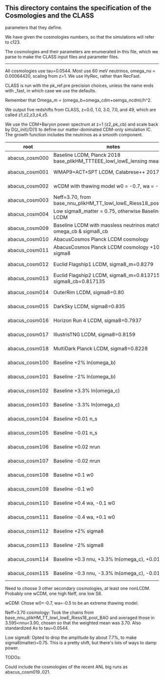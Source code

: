 ## This directory contains the specification of the Cosmologies and the CLASS
parameters that they define.

We have given the cosmologies numbers, so that the simulations will refer to c123.

The cosmologies and their parameters are enumerated in this file, which we parse to 
make the CLASS input files and parameter files.

-------

All cosmologies use tau=0.0544.  Most use 60 meV neutrinos, omega_nu = 0.00064420, scaling from z=1.
We use HyRec, rather than RecFast.

CLASS is run with the pk_ref.pre precision choices, unless the name ends with _fast, in which case we use the defaults.

Remember that Omega_m = (omega_b+omega_cdm+oemga_ncdm)/h^2.

We output five redshifts from CLASS, z=0.0, 1.0, 3.0, 7.0, and 49, which are called z1,z2,z3,z4,z5.

We use the CDM+Baryon power spectrum at z=1 (z2_pk_cb) and scale back by D(z_init)/D(1) 
to define our matter-dominated CDM-only simulation IC.  The growth function includes the
neutrinos as a smooth component.

| root               | notes                                                                | omega_b | omega_cdm | h      | A_s       | n_s    | alpha_s | N_ur   | N_ncdm | omega_ncdm | w0_fld | wa_fld | sigma8 |
| ------------------ | -----                                                                | ------- | --------- | ------ | --------- | ------ | ------- | ------ | ------ | ---------- |------- | ------ | ------ |
| abacus_cosm000     | Baseline LCDM, Planck 2018 base_plikHM_TTTEEE_lowl_lowE_lensing mean | 0.02237 |  0.1200   | 0.6736 | 2.0830e-9 | 0.9649 | 0.0     | 2.0328 | 1      | 0.00064420 | -1.0   | 0.0    | 
| abacus_cosm001     | WMAP9+ACT+SPT LCDM, Calabrese++ 2017                                 | 0.02242 |  0.1134   | 0.7030 | 2.0376e-9 | 0.9638 | 0.0     | 2.0328 | 1      | 0.00064420 | -1.0   | 0.0    | 
| abacus_cosm002     | wCDM with thawing model w0 = -0.7, wa = -0.5                         | 0.02237 |  0.1200   | TBD    | 2.TBD e-9 | 0.9649 | 0.0     | 2.0328 | 1      | 0.00064420 | -1.0   | 0.0    | 
| abacus_cosm003     | Neff=3.70, from base_nnu_plikHM_TT_lowl_lowE_Riess18_post_BAO        | 0.02260 |  0.1291   | 0.7160 | 2.2438e-9 | 0.9876 | 0.0     | 2.6868 | 1      | 0.00064420 | -1.0   | 0.0    | 
| abacus_cosm004     | Low sigma8_matter = 0.75, otherwise Baseline LCDM                    | 0.02237 |  0.1200   | 0.6736 | 1.7949e-9 | 0.9649 | 0.0     | 2.0328 | 1      | 0.00064420 | -1.0   | 0.0    | 
| abacus_cosm009     | Baseline LCDM with massless neutrinos matching omega_cb & sigma8_cb  | 0.02237 |  0.1200   | 0.6736 | 2.0417e-9 | 0.9649 | 0.0     | 3.046  | 0      | 0.0        | -1.0   | 0.0    | 
| abacus_cosm010     | AbacusCosmos Planck LCDM cosmology                                   | 0.02222 |  0.1199   | 0.6726 | 2.100e-9  | 0.9652 | 0.0     | 3.04   | 0      | 0.0        | -1.0   | 0.0    | 
| abacus_cosm011     | AbacusCosmos Planck LCDM cosmology +10% in sigma8                    | 0.02222 |  0.1199   | 0.6726 | 2.541e-9  | 0.9652 | 0.0     | 3.04   | 0      | 0.0        | -1.0   | 0.0    | 
| abacus_cosm012     | Euclid Flagship1 LCDM, sigma8_m=0.8279                               | 0.02200 |  0.1212   | 0.6700 | 2.1000e-9 | 0.9600 | 0.0     | 3.046  | 0      | 0.0        | -1.0   | 0.0    | 
| abacus_cosm013     | Euclid Flagship2 LCDM, sigma8_m=0.813715, sigma8_cb=0.817135         | 0.02200 |  0.1206   | 0.6700 | 2.1000e-9 | 0.9600 | 0.0     | 2.0328 | 1      | 0.00064420 | -1.0   | 0.0    | 
| abacus_cosm014     | OuterRim LCDM, sigma8=0.80                                           | 0.02258 |  0.1109   | 0.7100 | 2.1591e-9 | 0.9630 | 0.0     | 3.046  | 0      | 0.0        | -1.0   | 0.0    | 
| abacus_cosm015     | DarkSky LCDM, sigma8=0.835                                           | 0.02215 |  0.1175   | 0.6880 | 2.1852e-9 | 0.9688 | 0.0     | 3.046  | 0      | 0.0        | -1.0   | 0.0    | 
| abacus_cosm016     | Horizon Run 4 LCDM, sigma8=0.7937                                    | 0.02281 |  0.1120   | 0.7200 | 2.0996e-9 | 0.9600 | 0.0     | 3.046  | 0      | 0.0        | -1.0   | 0.0    | 
| abacus_cosm017     | IllustrisTNG LCDM, sigma8=0.8159                                     | 0.02230 |  0.1194   | 0.6774 | 2.0671e-9 | 0.9667 | 0.0     | 3.046  | 0      | 0.0        | -1.0   | 0.0    | 
| abacus_cosm018     | MultiDark Planck LCDM, sigma8=0.8228                                 | 0.02214 |  0.1189   | 0.6777 | 2.1022e-9 | 0.9600 | 0.0     | 3.046  | 0      | 0.0        | -1.0   | 0.0    | 
| abacus_cosm100     | Baseline +2% ln(omega_b)                                             | 0.02282 |  0.1200   | TBD    | 2.TBD e-9 | 0.9649 | 0.0     | 2.0328 | 1      | 0.00064420 | -1.0   | 0.0    | 
| abacus_cosm101     | Baseline -2% ln(omega_b)                                             | 0.02193 |  0.1200   | TBD    | 2.TBD e-9 | 0.9649 | 0.0     | 2.0328 | 1      | 0.00064420 | -1.0   | 0.0    | 
| abacus_cosm102     | Baseline +3.3% ln(omega_c)                                           | 0.02237 |  0.1240   | TBD    | 2.TBD e-9 | 0.9649 | 0.0     | 2.0328 | 1      | 0.00064420 | -1.0   | 0.0    | 
| abacus_cosm103     | Baseline -3.3% ln(omega_c)                                           | 0.02237 |  0.1161   | TBD    | 2.TBD e-9 | 0.9649 | 0.0     | 2.0328 | 1      | 0.00064420 | -1.0   | 0.0    | 
| abacus_cosm104     | Baseline +0.01 n_s                                                   | 0.02237 |  0.1200   | TBD    | 2.TBD e-9 | 0.9749 | 0.0     | 2.0328 | 1      | 0.00064420 | -1.0   | 0.0    | 
| abacus_cosm105     | Baseline -0.01 n_s                                                   | 0.02237 |  0.1200   | TBD    | 2.TBD e-9 | 0.9549 | 0.0     | 2.0328 | 1      | 0.00064420 | -1.0   | 0.0    | 
| abacus_cosm106     | Baseline +0.02 nrun                                                  | 0.02237 |  0.1200   | TBD    | 2.TBD e-9 | 0.9649 | 0.02    | 2.0328 | 1      | 0.00064420 | -1.0   | 0.0    | 
| abacus_cosm107     | Baseline -0.02 nrun                                                  | 0.02237 |  0.1200   | TBD    | 2.TBD e-9 | 0.9649 | -0.02   | 2.0328 | 1      | 0.00064420 | -1.0   | 0.0    | 
| abacus_cosm108     | Baseline +0.1 w0                                                     | 0.02237 |  0.1200   | TBD    | 2.TBD e-9 | 0.9649 | 0.0     | 2.0328 | 1      | 0.00064420 | -0.9   | 0.0    | 
| abacus_cosm109     | Baseline -0.1 w0                                                     | 0.02237 |  0.1200   | TBD    | 2.TBD e-9 | 0.9649 | 0.0     | 2.0328 | 1      | 0.00064420 | -1.1   | 0.0    | 
| abacus_cosm110     | Baseline +0.4 wa, -0.1 w0                                            | 0.02237 |  0.1200   | TBD    | 2.TBD e-9 | 0.9649 | 0.0     | 2.0328 | 1      | 0.00064420 | -1.1   | 0.4    | 
| abacus_cosm111     | Baseline -0.4 wa, +0.1 w0                                            | 0.02237 |  0.1200   | TBD    | 2.TBD e-9 | 0.9649 | 0.0     | 2.0328 | 1      | 0.00064420 | -0.9   | -0.4   | 
| abacus_cosm112     | Baseline +2% sigma8                                                  | 0.02237 |  0.1200   | 0.6736 | 2.1672e-9 | 0.9649 | 0.0     | 2.0328 | 1      | 0.00064420 | -1.0   | 0.0    | 
| abacus_cosm113     | Baseline -2% sigma8                                                  | 0.02237 |  0.1200   | 0.6736 | 2.0021e-9 | 0.9649 | 0.0     | 2.0328 | 1      | 0.00064420 | -1.0   | 0.0    | 
| abacus_cosm114     | Baseline +0.3 nnu, +3.3% ln(omega_c), +0.01 n_s                      | 0.02237 |  0.1240   | TBD    | 2.TBD e-9 | 0.9749 | 0.0     | 2.3328 | 1      | 0.00064420 | -1.0   | 0.0    | 
| abacus_cosm115     | Baseline -0.3 nnu, -3.3% ln(omega_c), -0.01 n_s                      | 0.02237 |  0.1161   | TBD    | 2.TBD e-9 | 0.9549 | 0.0     | 1.7328 | 1      | 0.00064420 | -1.0   | 0.0    | 

Need to choose 3 other secondary cosmologies, at least one nonLCDM.  Probably one wCDM, one high Neff, one low S8.

wCDM: Chose w0=-0.7, wa=-0.5 to be an extreme thawing model.

Neff=3.70 cosmology: Took the chains from base_nnu_plikHM_TT_lowl_lowE_Riess18_post_BAO and averaged those in 3.595<nnu<3.90, chosen so that the weighted mean was 3.70.  Also standardized As to tau=0.0544.

Low sigma8: Opted to drop the amplitude by about 7.7%, to make sigma8(matter)=0.75.  This is a pretty shift, but there's lots of ways to damp power.

TODOs:

Could include the cosmologies of the recent ANL big runs as abacus_cosm019..021.
